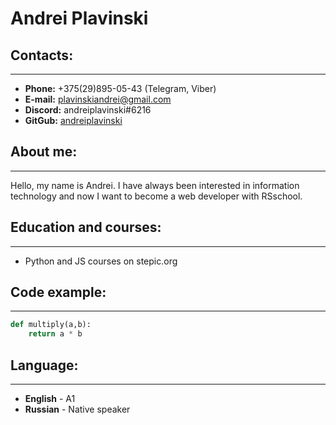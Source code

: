 # Andrei Plavinski

## Contacts:
---
+ **Phone:** +375(29)895-05-43 (Telegram, Viber)
+ **E-mail:** plavinskiandrei@gmail.com
+ **Discord:** andreiplavinski#6216
+ **GitGub:** [andreiplavinski](https://github.com/andreiplavinski)
## About me:
---
Hello, my name is Andrei. I have always been interested in information technology and now I want to become a web developer with RSschool.

## Education and courses:
---
+ Python and JS courses on stepic.org

## Code example:
---
``` python
def multiply(a,b):
    return a * b
```

## Language:
---
+ **English** - A1
+ **Russian** - Native speaker

